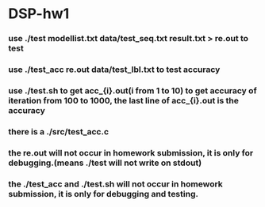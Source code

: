 # DSP-hw1
### use ./test modellist.txt data/test_seq.txt result.txt > re.out to test
### use ./test_acc re.out data/test_lbl.txt to test accuracy
### use ./test.sh to get acc_{i}.out(i from 1 to 10) to get accuracy of iteration from 100 to 1000, the last line of acc_{i}.out is the accuracy
### there is a ./src/test_acc.c
### the re.out will not occur in homework submission, it is only for debugging.(means ./test will not write on stdout)
### the ./test_acc and ./test.sh will not occur in homework submission, it is only for debugging and testing.  
